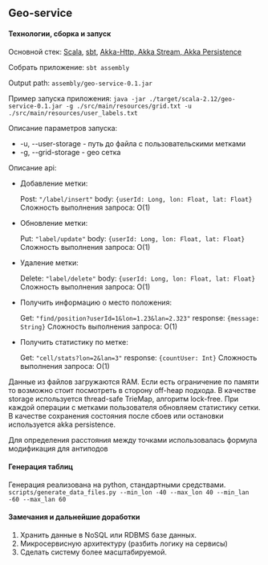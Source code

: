 ## Geo-service

#### Технологии, сборка и запуск

Основной стек: 
[Scala](https://www.scala-lang.org/), [sbt](http://www.scala-sbt.org/), [Akka-Http, Akka Stream, Akka Persistence](https://doc.akka.io/docs/akka-http/current/?language=scala)

Собрать приложение: `sbt assembly`

Output path: `assembly/geo-service-0.1.jar`

Пример запуска приложения:
`java -jar ./target/scala-2.12/geo-service-0.1.jar -g ./src/main/resources/grid.txt -u ./src/main/resources/user_labels.txt`

Описание параметров запуска:

- -u, --user-storage - путь до файла с пользовательскими метками
- -g, --grid-storage  - geo сетка

Описание api:

- Добавление метки:

    Post: `"/label/insert"` body: `{userId: Long, lon: Float, lat: Float}`
    Сложность выполнения запроса: O(1)
- Обновление метки:
    
    Put: `"label/update"` body: `{userId: Long, lon: Float, lat: Float}`
    Сложность выполнения запроса: O(1)

- Удаление метки:
    
    Delete: `"label/delete"` body: `{userId: Long, lon: Float, lat: Float}`
    Сложность выполнения запроса: O(1)
    
- Получить информацию о место положения:
    
    Get: `"find/position?userId=1&lon=1.23&lan=2.323"` response: `{message: String}`
    Сложность выполнения запроса: O(1)
    
- Получить статистику по метке:
    
    Get: `"cell/stats?lon=2&lan=3"` response: `{countUser: Int}`
    Сложность выполнения запроса: O(1)

Данные из файлов загружаются RAM. 
Если есть ограничение по памяти то возможно стоит посмотреть в сторону 
off-heap подхода.
В качестве storage используется thread-safe TrieMap, алгоритм lock-free.
При каждой операции с метками пользователя обновляем статистику сетки.
В качестве сохранения состояния после сбоев или остановки используется 
akka persistence.

Для определения расстояния между точками использовалась 
формула модификация для антиподов

#### Генерация таблиц

Генерация реализована на python, стандартными средствами.
`scripts/generate_data_files.py --min_lon -40 --max_lon 40 --min_lan -60 --max_lan 60`

#### Замечания и дальнейшие доработки

1. Хранить данные в NoSQL или RDBMS базе данных.
2. Микросервисную архитектуру (разбить логику на сервисы)
3. Сделать систему более масштабируемой.
